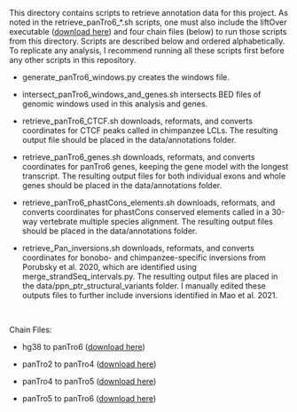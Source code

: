 This directory contains scripts to retrieve annotation data for this project. As noted in the retrieve_panTro6_\*.sh scripts, one must also include the liftOver executable ([download here](https://genome-store.ucsc.edu/)) and four chain files (below) to run those scripts from this directory. Scripts are described below and ordered alphabetically. To replicate any analysis, I recommend running all these scripts first before any other scripts in this repository.

- generate_panTro6_windows.py creates the windows file.

- intersect_panTro6_windows_and_genes.sh intersects BED files of genomic windows used in this analysis and genes.

- retrieve_panTro6_CTCF.sh downloads, reformats, and converts coordinates for CTCF peaks called in chimpanzee LCLs. The resulting output file should be placed in the data/annotations folder.

- retrieve_panTro6_genes.sh downloads, reformats, and converts coordinates for panTro6 genes, keeping the gene model with the longest transcript. The resulting output files for both individual exons and whole genes should be placed in the data/annotations folder.

- retrieve_panTro6_phastCons_elements.sh downloads, reformats, and converts coordinates for phastCons conserved elements called in a 30-way vertebrate multiple species alignment. The resulting output files should be placed in the data/annotations folder.

- retrieve_Pan_inversions.sh downloads, reformats, and converts coordinates for bonobo- and chimpanzee-specific inversions from Porubsky et al. 2020, which are identified using merge_strandSeq_intervals.py. The resulting output files are placed in the data/ppn_ptr_structural_variants folder. I manually edited these outputs files to further include inversions identified in Mao et al. 2021.

&nbsp;

Chain Files:
- hg38 to panTro6 ([download here](https://hgdownload.soe.ucsc.edu/goldenPath/hg38/liftOver/))

- panTro2 to panTro4 ([download here](https://hgdownload.soe.ucsc.edu/goldenPath/panTro2/liftOver/))

- panTro4 to panTro5 ([download here](https://hgdownload.soe.ucsc.edu/goldenPath/panTro4/liftOver/))

- panTro5 to panTro6 ([download here](https://hgdownload.soe.ucsc.edu/goldenPath/panTro5/liftOver/))